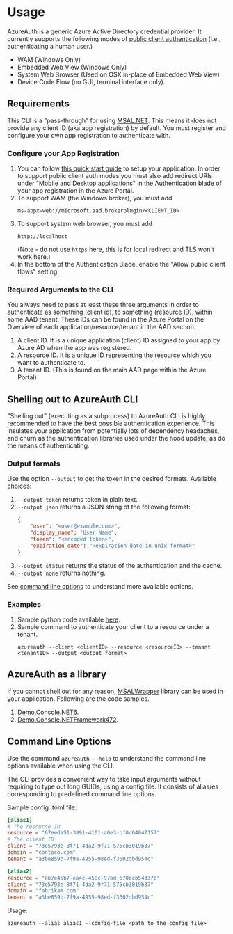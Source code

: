 # Usage
AzureAuth is a generic Azure Active Directory credential provider. It currently supports the following modes of [public client authentication](https://docs.microsoft.com/en-us/azure/active-directory/develop/msal-client-applications) (i.e., authenticating a human user.)
* WAM (Windows Only)
* Embedded Web View (Windows Only)
* System Web Browser (Used on OSX in-place of Embedded Web View)
* Device Code Flow (no GUI, terminal interface only).

## Requirements
This CLI is a "pass-through" for using [MSAL.NET](https://github.com/AzureAD/microsoft-authentication-library-for-dotnet). This means it does not provide any client ID (aka app registration) by default. You must register and configure your own app registration to authenticate with.

### Configure your App Registration
1. You can follow [this quick start guide](https://docs.microsoft.com/en-us/azure/active-directory/develop/quickstart-register-app) to setup your application.
In order to support public client auth modes you must also add redirect URIs under "Mobile and Desktop applications" in the Authentication blade of your app registration in the Azure Portal.
2. To support WAM (the Windows broker), you must add
   ```
   ms-appx-web://microsoft.aad.brokerplugin/<CLIENT_ID>
   ```
3. To support system web browser, you must add
   ```
   http://localhost
   ```
   (Note - do not use `https` here, this is for local redirect and TLS won't work here.)
4. In the bottom of the Authentication Blade, enable the "Allow public client flows" setting.

### Required Arguments to the CLI
You always need to pass at least these three arguments in order to authenticate as something (client id), to something (resource ID), within some AAD tenant. These IDs can be found in the Azure Portal on the Overview of each application/resource/tenant in the AAD section.
1. A client ID. It is a unique application (client) ID assigned to your app by Azure AD when the app was registered.
2. A resource ID. It is a unique ID representing the resource which you want to authenticate to.
3. A tenant ID. (This is found on the main AAD page within the Azure Portal)

## Shelling out to AzureAuth CLI
"Shelling out" (executing as a subprocess) to AzureAuth CLI is highly recommended to have the best possible authentication experience. 
This insulates your application from potentially lots of dependency headaches, and churn as the authentication libraries used under the hood update, as do the means of authenticating.

### Output formats
Use the option `--output` to get the token in the desired formats. Available choices:
1. `--output token` returns token in plain text.
2. `--output json` returns a JSON string of the following format:
    ```json
    {
        "user": "<user@example.com>",
        "display_name": "User Name",
        "token": "<encoded token>",
        "expiration_date": "<expiration date in unix format>"
    }
    ```
3. `--output status` returns the status of the authentication and the cache.
4. `--output none` returns nothing.

See [command line options](#command-line-options) to understand more available options.

### Examples
1. Sample python code available [here](../examples/python/).
2. Sample command to authenticate your client to a resource under a tenant. 
    ```
    azureauth --client <clientID> --resource <resourceID> --tenant <tenantID> --output <output format>
    ```

## AzureAuth as a library
If you cannot shell out for any reason, [MSALWrapper](../src/MSALWrapper/) library can be used in your application. Following are the code samples.
1. [Demo.Console.NET6](../examples/Demo.Console.NET6/).
2. [Demo.Console.NETFramework472](../examples/Demo.Console.NETFramework472/).

## Command Line Options
Use the command `azureauth --help` to understand the command line options available when using the CLI. 

The CLI provides a convenient way to take input arguments without requiring to type out long GUIDs, using a config file. It consists of alias/es corresponding to predefined command line options.

Sample config .toml file:
```toml
[alias1]
# The resource ID
resource = "67eeda51-3891-4101-a0e3-bf0c64047157"
# The client ID
client = "73e5793e-8f71-4da2-9f71-575cb3019b37"
domain = "contoso.com"
tenant = "a3be859b-7f9a-4955-98ed-f3602dbd954c"

[alias2]
resource = "ab7e45b7-ea4c-458c-97bd-670ccb543376"
client = "73e5793e-8f71-4da2-9f71-575cb3019b37"
domain = "fabrikam.com"
tenant = "a3be859b-7f9a-4955-98ed-f3602dbd954c"
```

Usage:
```
azureauth --alias alias1 --config-file <path to the config file>
```